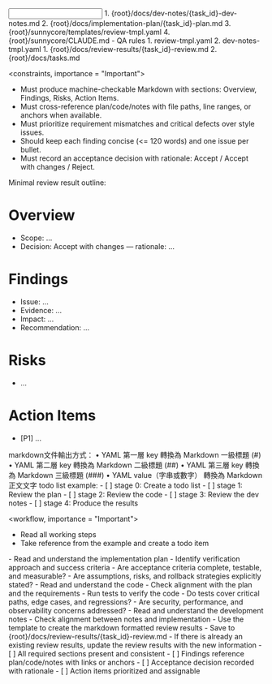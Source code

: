<input>
  <context>
  1. {root}/docs/dev-notes/{task_id}-dev-notes.md
  2. {root}/docs/implementation-plan/{task_id}-plan.md
  3. {root}/sunnycore/templates/review-tmpl.yaml
  4. {root}/sunnycore/CLAUDE.md
    - QA rules
  </context>
  <templates>
  1. review-tmpl.yaml
  2. dev-notes-tmpl.yaml
  </templates>
</input>

<output>
1. {root}/docs/review-results/{task_id}-review.md
2. {root}/docs/tasks.md
</output>

<constraints, importance = "Important">
- Must produce machine-checkable Markdown with sections: Overview, Findings, Risks, Action Items.
- Must cross-reference plan/code/notes with file paths, line ranges, or anchors when available.
- Must prioritize requirement mismatches and critical defects over style issues.
- Should keep each finding concise (<= 120 words) and one issue per bullet.
- Must record an acceptance decision with rationale: Accept / Accept with changes / Reject.
</constraints>

<example>
Minimal review result outline:

# Overview
- Scope: ...
- Decision: Accept with changes — rationale: ...

# Findings
- Issue: ...
- Evidence: ...
- Impact: ...
- Recommendation: ...

# Risks
- ...

# Action Items
- [P1] ...
</example>

<example>
markdown文件輸出方式：
	•	YAML 第一層 key 轉換為 Markdown 一級標題 (#)
	•	YAML 第二層 key 轉換為 Markdown 二級標題 (##)
	•	YAML 第三層 key 轉換為 Markdown 三級標題 (###)
	•	YAML value（字串或數字） 轉換為 Markdown 正文文字
</example>

<example>
todo list example:
- [ ] stage 0: Create a todo list
- [ ] stage 1: Review the plan
- [ ] stage 2: Review the code
- [ ] stage 3: Review the dev notes
- [ ] stage 4: Produce the results
</example>

<workflow, importance = "Important">
  <stage id="0: plan-todos">
  - Read all working steps
  - Take reference from the example and create a todo item 
  </stage>

  <stage id="1: review-plan">
  - Read and understand the implementation plan
  - Identify verification approach and success criteria

  <questions>
  - Are acceptance criteria complete, testable, and measurable?
  - Are assumptions, risks, and rollback strategies explicitly stated?
  </questions>
  </stage>

  <stage id="2: review-code">
  - Read and understand the code
  - Check alignment with the plan and the requirements
  - Run tests to verify the code
  
  <questions>
  - Do tests cover critical paths, edge cases, and regressions?
  - Are security, performance, and observability concerns addressed?
  </questions>
  </stage>

  <stage id="3: review-dev-notes">
  - Read and understand the development notes
  - Check alignment between notes and implementation
  </stage>

  <stage id="4: produce-results">
  - Use the template to create the markdown formatted review results
  - Save to {root}/docs/review-results/{task_id}-review.md
  - If there is already an existing review results, update the review results with the new information
  <checks>
  - [ ] All required sections present and consistent
  - [ ] Findings reference plan/code/notes with links or anchors
  - [ ] Acceptance decision recorded with rationale
  - [ ] Action items prioritized and assignable
  </checks>
  </stage>
</workflow>
